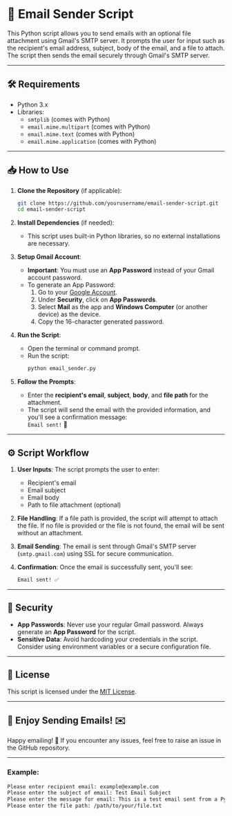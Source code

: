# 📧 Email Sender Script

This Python script allows you to send emails with an optional file attachment using Gmail's SMTP server. It prompts the user for input such as the recipient's email address, subject, body of the email, and a file to attach. The script then sends the email securely through Gmail's SMTP server.

---

## 🛠️ Requirements

- Python 3.x
- Libraries:
  - `smtplib` (comes with Python)
  - `email.mime.multipart` (comes with Python)
  - `email.mime.text` (comes with Python)
  - `email.mime.application` (comes with Python)

---

## 📥 How to Use

1. **Clone the Repository** (if applicable):
    ```bash
    git clone https://github.com/yourusername/email-sender-script.git
    cd email-sender-script
    ```

2. **Install Dependencies** (if needed):
    - This script uses built-in Python libraries, so no external installations are necessary.

3. **Setup Gmail Account**:
    - **Important**: You must use an **App Password** instead of your Gmail account password.
    - To generate an App Password:
      1. Go to your [Google Account](https://myaccount.google.com/).
      2. Under **Security**, click on **App Passwords**.
      3. Select **Mail** as the app and **Windows Computer** (or another device) as the device.
      4. Copy the 16-character generated password.

4. **Run the Script**:
    - Open the terminal or command prompt.
    - Run the script:
      ```bash
      python email_sender.py
      ```

5. **Follow the Prompts**:
    - Enter the **recipient's email**, **subject**, **body**, and **file path** for the attachment.
    - The script will send the email with the provided information, and you'll see a confirmation message:  
      `Email sent!` 📧

---

## ⚙️ Script Workflow

1. **User Inputs**: The script prompts the user to enter:
   - Recipient's email
   - Email subject
   - Email body
   - Path to file attachment (optional)

2. **File Handling**: If a file path is provided, the script will attempt to attach the file. If no file is provided or the file is not found, the email will be sent without an attachment.

3. **Email Sending**: The email is sent through Gmail's SMTP server (`smtp.gmail.com`) using SSL for secure communication.

4. **Confirmation**: Once the email is successfully sent, you'll see:
   ```bash
   Email sent! ✅
   ```

---

## 🔐 Security

- **App Passwords**: Never use your regular Gmail password. Always generate an **App Password** for the script.
- **Sensitive Data**: Avoid hardcoding your credentials in the script. Consider using environment variables or a secure configuration file.

---

## 📄 License

This script is licensed under the [MIT License](LICENSE).

---

## 🎉 Enjoy Sending Emails! ✉️

Happy emailing! 🎉 If you encounter any issues, feel free to raise an issue in the GitHub repository.

--- 

### Example:

```bash
Please enter recipient email: example@example.com
Please enter the subject of email: Test Email Subject
Please enter the message for email: This is a test email sent from a Python script.
Please enter the file path: /path/to/your/file.txt
```

